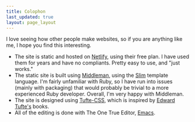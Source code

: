 ```yaml
---
title: Colophon
last_updated: true
layout: page_layout
---
```


I love seeing how other people make websites, so if you are anything like me, I hope you find this interesting.

- The site is static and hosted on [Netlify](netlify.com), using their free plan. I have used them for years and have no compliants. Pretty easy to use, and "just works."
- The static site is built using [Middleman](middlemanapp.com), using the [Slim](https://github.com/slim-template/slim) template language. I'm fairly unfamiliar with Ruby, so I have run into issues (mainly with packaging) that would probably be trivial to a more experienced Ruby developer. Overall, I'm very happy with Middleman.
- The site is designed using [Tufte-CSS](https://github.com/edwardtufte/tufte-css), which is inspired by [Edward Tufte's](https://www.edwardtufte.com/) books.
- All of the editing is done with The One True Editor, [Emacs](https://www.gnu.org/software/emacs/).
